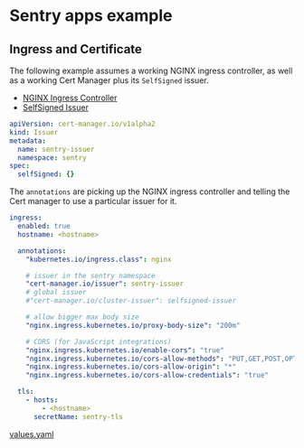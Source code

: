 # Sentry apps example

## Ingress and Certificate

The following example assumes a working NGINX ingress controller, as well as a working Cert Manager plus its `SelfSigned` issuer.

- [NGINX Ingress Controller](https://kubernetes.github.io/ingress-nginx/deploy/)
- [SelfSigned Issuer](https://cert-manager.io/docs/configuration/selfsigned/)

```yaml
apiVersion: cert-manager.io/v1alpha2
kind: Issuer
metadata:
  name: sentry-issuer
  namespace: sentry
spec:
  selfSigned: {}
```

The `annotations` are picking up the NGINX ingress controller and telling the Cert manager to use a particular issuer for it.

```yaml
ingress:
  enabled: true
  hostname: <hostname>

  annotations:
    "kubernetes.io/ingress.class": nginx

    # issuer in the sentry namespace
    "cert-manager.io/issuer": sentry-issuer
    # global issuer
    #"cert-manager.io/cluster-issuer": selfsigned-issuer

    # allow bigger max body size
    "nginx.ingress.kubernetes.io/proxy-body-size": "200m"

    # CORS (for JavaScript integrations)
    "nginx.ingress.kubernetes.io/enable-cors": "true"
    "nginx.ingress.kubernetes.io/cors-allow-methods": "PUT,GET,POST,OPTIONS"
    "nginx.ingress.kubernetes.io/cors-allow-origin": "*"
    "nginx.ingress.kubernetes.io/cors-allow-credentials": "true"

  tls:
    - hosts:
        - <hostname>
      secretName: sentry-tls
```

[values.yaml](./ingress-and-certificate.values.yaml)
